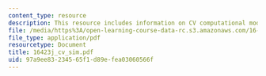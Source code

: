 ```yaml
---
content_type: resource
description: This resource includes information on CV computational model.
file: /media/https%3A/open-learning-course-data-rc.s3.amazonaws.com/16-423j-aerospace-biomedical-and-life-support-engineering-spring-2006/97a9ee83234565f1d89efea03060566f_16423j_cv_sim.pdf
file_type: application/pdf
resourcetype: Document
title: 16423j_cv_sim.pdf
uid: 97a9ee83-2345-65f1-d89e-fea03060566f
---
```

